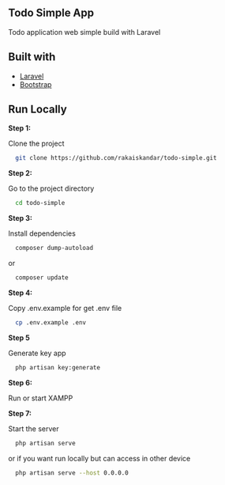 ## Todo Simple App
Todo application web simple build with Laravel

## Built with 
- [Laravel](https://laravel.com/)
- [Bootstrap](https://getbootstrap.com/docs/5.1/getting-started/introduction/#css)

## Run Locally

**Step 1:**

Clone the project
```bash
  git clone https://github.com/rakaiskandar/todo-simple.git
```
**Step 2:**

Go to the project directory
```bash
  cd todo-simple
```

**Step 3:**

Install dependencies
```bash
  composer dump-autoload
```
or 
```bash
  composer update
```
**Step 4:**

Copy .env.example for get .env file
```bash
  cp .env.example .env
```
**Step 5**

Generate key app
```bash
  php artisan key:generate
```
**Step 6:**

Run or start XAMPP 

**Step 7:**

Start the server
```bash
  php artisan serve
```
or if you want run locally but can access in other device
```bash
  php artisan serve --host 0.0.0.0
```
